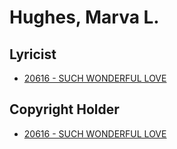 # Hughes, Marva L.

## Lyricist

- [20616 - SUCH WONDERFUL LOVE](/hymns/20616.md)

## Copyright Holder

- [20616 - SUCH WONDERFUL LOVE](/hymns/20616.md)

